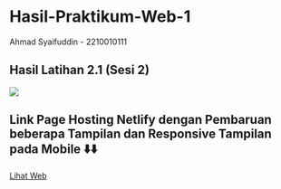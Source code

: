 # Hasil-Praktikum-Web-1
 Ahmad Syaifuddin - 2210010111

## Hasil Latihan 2.1 (Sesi 2)
<img src="https://github.com/ahmadsyaifuddin-99/Hasil-Praktikum-Web-1/assets/77381720/9b3ecda6-9a50-4e01-9b43-eb03c7494a03">

## Link Page Hosting Netlify dengan Pembaruan beberapa Tampilan dan Responsive Tampilan pada Mobile ⬇️⬇️
<a href="https://ahmads-profile.netlify.app/">Lihat Web</a>
